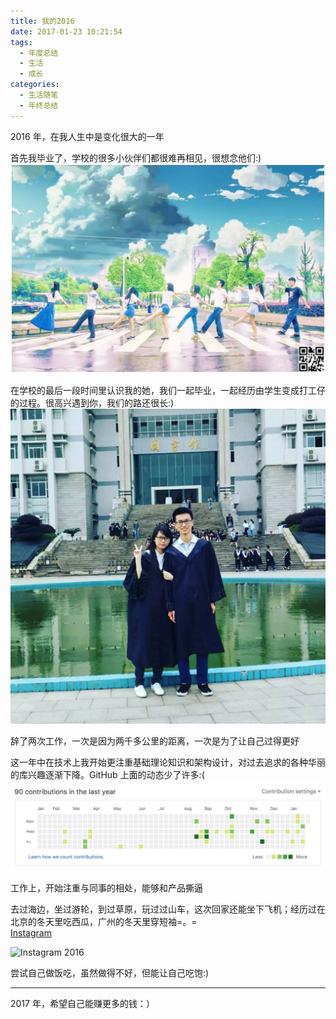 ```yaml
---
title: 我的2016
date: 2017-01-23 10:21:54
tags:
  - 年度总结
  - 生活
  - 成长
categories:
  - 生活随笔
  - 年终总结
---
```

2016 年，在我人生中是变化很大的一年
<!--more-->

首先我毕业了，学校的很多小伙伴们都很难再相见，很想念他们:)
![小伙伴们](/images/posts/2016-friends.jpg)

在学校的最后一段时间里认识我的她，我们一起毕业，一起经历由学生变成打工仔的过程。很高兴遇到你，我们的路还很长:)
![我们一起毕业](/images/posts/2016-graduation.jpeg)

辞了两次工作，一次是因为两千多公里的距离，一次是为了让自己过得更好

这一年中在技术上我开始更注重基础理论知识和架构设计，对过去追求的各种华丽的库兴趣逐渐下降。GitHub 上面的动态少了许多:(
![GitHub 2016](/images/posts/2016-github.png)

工作上，开始注重与同事的相处，能够和产品撕逼

去过海边，坐过游轮，到过草原，玩过过山车，这次回家还能坐下飞机；经历过在北京的冬天里吃西瓜，广州的冬天里穿短袖=。=  
[Instagram](https://www.instagram.com/linroid/)

![Instagram 2016](/images/posts/2016-instagram.png)

尝试自己做饭吃，虽然做得不好，但能让自己吃饱:)

--- 

2017 年，希望自己能赚更多的钱：）